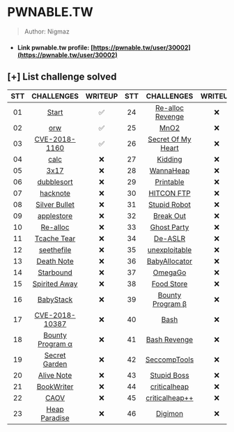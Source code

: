 # PWNABLE.TW

>Author: Nigmaz

- #### Link pwnable.tw profile: [https://pwnable.tw/user/30002](https://pwnable.tw/user/30002)

## [+] List challenge solved

|      STT        |                 CHALLENGES                    |   WRITEUP  |       STT       |                  CHALLENGES                     |  WRITEUP   |
| :-------------: | :-------------------------------------------: |:----------:| :-------------: | :---------------------------------------------: |:----------:|
|       01        | [Start](./Start)                              |✅         |       24        | [Re-alloc Revenge](./Re-alloc%20Revenge)         |❌         |
|       02        | [orw](./orw)                                  |✅         |       25        | [MnO2](./MnO2)                                   |❌         |
|       03        | [CVE-2018-1160](./CVE-2018-1160)              |✅         |       26        | [Secret Of My Heart](./Secret%20Of%20My%20Heart) |❌         |
|       04        | [calc](./calc)                                |❌         |       27        | [Kidding](./Kidding)                             |❌         |
|       05        | [3x17](./3x17)                                |❌         |       28        | [WannaHeap](./WannaHeap)                         |❌         |
|       06        | [dubblesort](./dubblesort)                    |❌         |       29        | [Printable](./Printable)                         |❌         |
|       07        | [hacknote](./hacknote)                        |❌         |       30        | [HITCON FTP](./HITCON%20FTP)                     |❌         |
|       08        | [Silver Bullet](./Silver%20Bullet)            |❌         |       31        | [Stupid Robot](./Stupid%20Robot)                 |❌         |
|       09        | [applestore](./applestore)                    |❌         |       32        | [Break Out](./Break%20Out)                       |❌         |
|       10        | [Re-alloc](./Re-alloc)                        |❌         |       33        | [Ghost Party](./Ghost%20Party)                   |❌         |
|       11        | [Tcache Tear](./Tcache%20Tear)                |❌         |       34        | [De-ASLR](./De-ASLR)                             |❌         |
|       12        | [seethefile](./seethefile)                    |❌         |       35        | [unexploitable](./unexploitable)                 |❌         |
|       13        | [Death Note](./Death%20Note)                  |❌         |       36        | [BabyAllocator](./BabyAllocator)                 |❌         |
|       14        | [Starbound](./Starbound)                      |❌         |       37        | [OmegaGo](./OmegaGo)                             |❌         |
|       15        | [Spirited Away](./Spirited%20Away)            |❌         |       38        | [Food Store ](./Food%20Store)                    |❌         |
|       16        | [BabyStack](./BabyStack)                      |❌         |       39        | [Bounty Program β](./Bounty%20Program%20β)       |❌         |
|       17        | [CVE-2018-10387](./CVE-2018-10387)            |❌         |       40        | [Bash](./Bash)                                   |❌         |
|       18        | [Bounty Program α](./Bounty%20Program%20α)    |❌         |       41        | [Bash Revenge](./Bash%20Revenge)                 |❌         |
|       19        | [Secret Garden](./Secret%20Garden)            |❌         |       42        | [SeccompTools](./SeccompTools)                   |❌         |
|       20        | [Alive Note](./Alive%20Note)                  |❌         |       43        | [Stupid Boss ](./Stupid%20Boss)                  |❌         |
|       21        | [BookWriter](./BookWriter)                    |❌         |       44        | [criticalheap](./criticalheap)                   |❌         |
|       22        | [CAOV](./CAOV)                                |❌         |       45        | [criticalheap++](./criticalheap++)               |❌         |
|       23        | [Heap Paradise](./Heap%20Paradise)            |❌         |       46        | [Digimon](./Digimon)                             |❌         |



